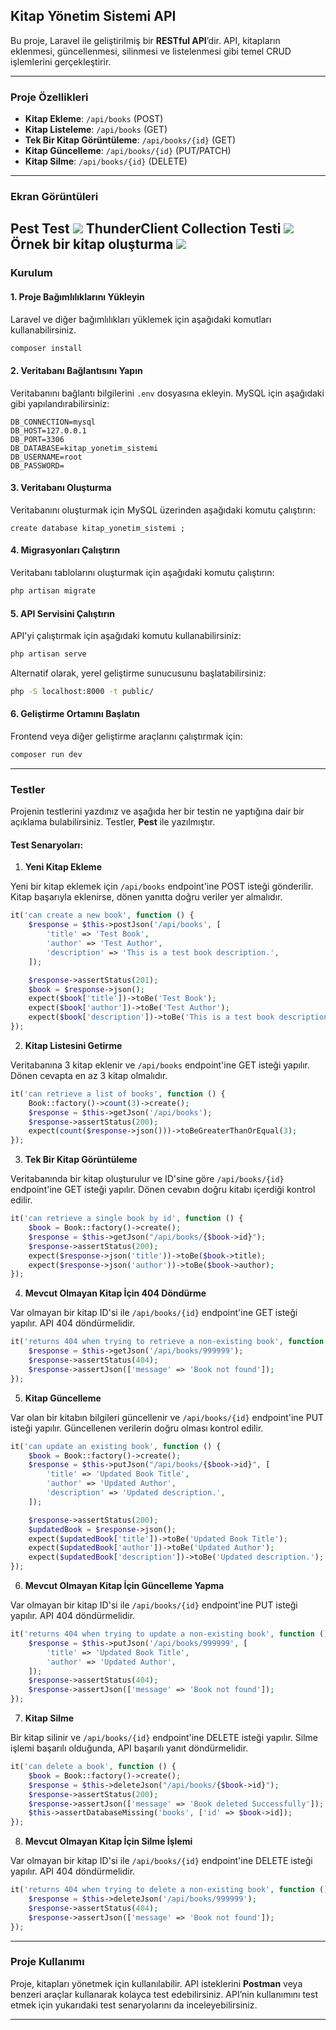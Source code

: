 ## **Kitap Yönetim Sistemi API**

Bu proje, Laravel ile geliştirilmiş bir **RESTful API**’dir. API, kitapların eklenmesi, güncellenmesi, silinmesi ve listelenmesi gibi temel CRUD işlemlerini gerçekleştirir.

---

### **Proje Özellikleri**
- **Kitap Ekleme**: `/api/books` (POST)
- **Kitap Listeleme**: `/api/books` (GET)
- **Tek Bir Kitap Görüntüleme**: `/api/books/{id}` (GET)
- **Kitap Güncelleme**: `/api/books/{id}` (PUT/PATCH)
- **Kitap Silme**: `/api/books/{id}` (DELETE)

---

### **Ekran Görüntüleri**

Pest Test
![](/screenshots/Pest_Test.png)
ThunderClient Collection Testi
![](/screenshots/thunderclient.png)
Örnek bir kitap oluşturma
![](/screenshots/exampleCreate.png)
---
### **Kurulum**

#### 1. **Proje Bağımlılıklarını Yükleyin**

Laravel ve diğer bağımlılıkları yüklemek için aşağıdaki komutları kullanabilirsiniz.

```bash
composer install
```

#### 2. **Veritabanı Bağlantısını Yapın**

Veritabanını bağlantı bilgilerini `.env` dosyasına ekleyin. MySQL için aşağıdaki gibi yapılandırabilirsiniz:

```dotenv
DB_CONNECTION=mysql
DB_HOST=127.0.0.1
DB_PORT=3306
DB_DATABASE=kitap_yonetim_sistemi
DB_USERNAME=root
DB_PASSWORD=
```

#### 3. **Veritabanı Oluşturma**

Veritabanını oluşturmak için MySQL üzerinden aşağıdaki komutu çalıştırın:

```mysql
create database kitap_yonetim_sistemi ;
```

#### 4. **Migrasyonları Çalıştırın**

Veritabanı tablolarını oluşturmak için aşağıdaki komutu çalıştırın:

```bash
php artisan migrate
```

#### 5. **API Servisini Çalıştırın**

API'yi çalıştırmak için aşağıdaki komutu kullanabilirsiniz:

```bash
php artisan serve
```

Alternatif olarak, yerel geliştirme sunucusunu başlatabilirsiniz:

```bash
php -S localhost:8000 -t public/
```

#### 6. **Geliştirme Ortamını Başlatın**

Frontend veya diğer geliştirme araçlarını çalıştırmak için:

```bash
composer run dev
```

---

### **Testler**

Projenin testlerini yazdınız ve aşağıda her bir testin ne yaptığına dair bir açıklama bulabilirsiniz. Testler, **Pest** ile yazılmıştır.

#### **Test Senaryoları:**

1. **Yeni Kitap Ekleme**

Yeni bir kitap eklemek için `/api/books` endpoint'ine POST isteği gönderilir. Kitap başarıyla eklenirse, dönen yanıtta doğru veriler yer almalıdır.

```php
it('can create a new book', function () {
    $response = $this->postJson('/api/books', [
        'title' => 'Test Book',
        'author' => 'Test Author',
        'description' => 'This is a test book description.',
    ]);

    $response->assertStatus(201);
    $book = $response->json();
    expect($book['title'])->toBe('Test Book');
    expect($book['author'])->toBe('Test Author');
    expect($book['description'])->toBe('This is a test book description.');
});
```

2. **Kitap Listesini Getirme**

Veritabanına 3 kitap eklenir ve `/api/books` endpoint'ine GET isteği yapılır. Dönen cevapta en az 3 kitap olmalıdır.

```php
it('can retrieve a list of books', function () {
    Book::factory()->count(3)->create();
    $response = $this->getJson('/api/books');
    $response->assertStatus(200);
    expect(count($response->json()))->toBeGreaterThanOrEqual(3);
});
```

3. **Tek Bir Kitap Görüntüleme**

Veritabanında bir kitap oluşturulur ve ID'sine göre `/api/books/{id}` endpoint'ine GET isteği yapılır. Dönen cevabın doğru kitabı içerdiği kontrol edilir.

```php
it('can retrieve a single book by id', function () {
    $book = Book::factory()->create();
    $response = $this->getJson("/api/books/{$book->id}");
    $response->assertStatus(200);
    expect($response->json('title'))->toBe($book->title);
    expect($response->json('author'))->toBe($book->author);
});
```

4. **Mevcut Olmayan Kitap İçin 404 Döndürme**

Var olmayan bir kitap ID'si ile `/api/books/{id}` endpoint'ine GET isteği yapılır. API 404 döndürmelidir.

```php
it('returns 404 when trying to retrieve a non-existing book', function () {
    $response = $this->getJson('/api/books/999999');
    $response->assertStatus(404);
    $response->assertJson(['message' => 'Book not found']);
});
```

5. **Kitap Güncelleme**

Var olan bir kitabın bilgileri güncellenir ve `/api/books/{id}` endpoint'ine PUT isteği yapılır. Güncellenen verilerin doğru olması kontrol edilir.

```php
it('can update an existing book', function () {
    $book = Book::factory()->create();
    $response = $this->putJson("/api/books/{$book->id}", [
        'title' => 'Updated Book Title',
        'author' => 'Updated Author',
        'description' => 'Updated description.',
    ]);

    $response->assertStatus(200);
    $updatedBook = $response->json();
    expect($updatedBook['title'])->toBe('Updated Book Title');
    expect($updatedBook['author'])->toBe('Updated Author');
    expect($updatedBook['description'])->toBe('Updated description.');
});
```

6. **Mevcut Olmayan Kitap İçin Güncelleme Yapma**

Var olmayan bir kitap ID'si ile `/api/books/{id}` endpoint'ine PUT isteği yapılır. API 404 döndürmelidir.

```php
it('returns 404 when trying to update a non-existing book', function () {
    $response = $this->putJson('/api/books/999999', [
        'title' => 'Updated Book Title',
        'author' => 'Updated Author',
    ]);
    $response->assertStatus(404);
    $response->assertJson(['message' => 'Book not found']);
});
```

7. **Kitap Silme**

Bir kitap silinir ve `/api/books/{id}` endpoint'ine DELETE isteği yapılır. Silme işlemi başarılı olduğunda, API başarılı yanıt döndürmelidir.

```php
it('can delete a book', function () {
    $book = Book::factory()->create();
    $response = $this->deleteJson("/api/books/{$book->id}");
    $response->assertStatus(200);
    $response->assertJson(['message' => 'Book deleted Successfully']);
    $this->assertDatabaseMissing('books', ['id' => $book->id]);
});
```

8. **Mevcut Olmayan Kitap İçin Silme İşlemi**

Var olmayan bir kitap ID'si ile `/api/books/{id}` endpoint'ine DELETE isteği yapılır. API 404 döndürmelidir.

```php
it('returns 404 when trying to delete a non-existing book', function () {
    $response = $this->deleteJson('/api/books/999999');
    $response->assertStatus(404);
    $response->assertJson(['message' => 'Book not found']);
});
```

---

### **Proje Kullanımı**

Proje, kitapları yönetmek için kullanılabilir. API isteklerini **Postman** veya benzeri araçlar kullanarak kolayca test edebilirsiniz. API’nin kullanımını test etmek için yukarıdaki test senaryolarını da inceleyebilirsiniz.

---
